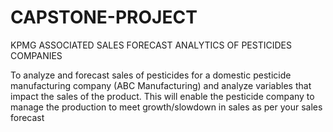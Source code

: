# CAPSTONE-PROJECT
KPMG ASSOCIATED SALES FORECAST ANALYTICS OF PESTICIDES COMPANIES

To analyze and forecast sales of pesticides 
for a domestic pesticide manufacturing company (ABC 
Manufacturing) and analyze variables that impact the sales of 
the product. This will enable the pesticide company to manage 
the production to meet growth/slowdown in sales as per your 
sales forecast
